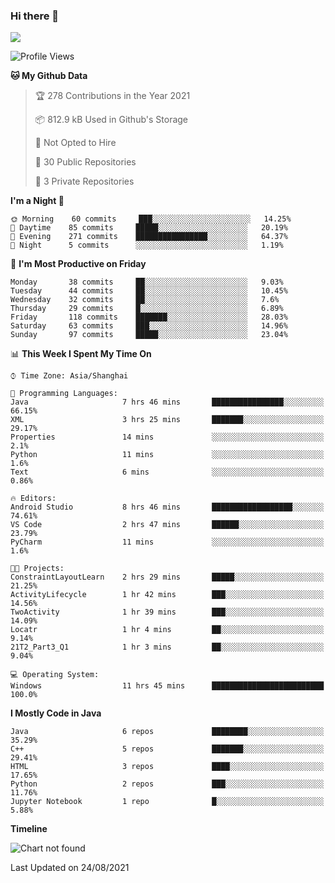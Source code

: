 ### Hi there 👋

<!--
**zhou-ning/zhou-ning** is a ✨ _special_ ✨ repository because its `README.md` (this file) appears on your GitHub profile.

Here are some ideas to get you started:

- 🔭 I’m currently working on ...
- 🌱 I’m currently learning ...
- 👯 I’m looking to collaborate on ...
- 🤔 I’m looking for help with ...
- 💬 Ask me about ...
- 📫 How to reach me: ...
- 😄 Pronouns: ...
- ⚡ Fun fact: ...
-->
![](https://github-readme-stats.vercel.app/api?username=zhou-ning)

<!--START_SECTION:waka-->
![Profile Views](http://img.shields.io/badge/Profile%20Views-1-blue)

**🐱 My Github Data** 

> 🏆 278 Contributions in the Year 2021
 > 
> 📦 812.9 kB Used in Github's Storage 
 > 
> 🚫 Not Opted to Hire
 > 
> 📜 30 Public Repositories 
 > 
> 🔑 3 Private Repositories  
 > 
**I'm a Night 🦉** 

```text
🌞 Morning    60 commits     ███░░░░░░░░░░░░░░░░░░░░░░   14.25% 
🌆 Daytime    85 commits     █████░░░░░░░░░░░░░░░░░░░░   20.19% 
🌃 Evening    271 commits    ████████████████░░░░░░░░░   64.37% 
🌙 Night      5 commits      ░░░░░░░░░░░░░░░░░░░░░░░░░   1.19%

```
📅 **I'm Most Productive on Friday** 

```text
Monday       38 commits     ██░░░░░░░░░░░░░░░░░░░░░░░   9.03% 
Tuesday      44 commits     ██░░░░░░░░░░░░░░░░░░░░░░░   10.45% 
Wednesday    32 commits     ██░░░░░░░░░░░░░░░░░░░░░░░   7.6% 
Thursday     29 commits     █░░░░░░░░░░░░░░░░░░░░░░░░   6.89% 
Friday       118 commits    ███████░░░░░░░░░░░░░░░░░░   28.03% 
Saturday     63 commits     ███░░░░░░░░░░░░░░░░░░░░░░   14.96% 
Sunday       97 commits     █████░░░░░░░░░░░░░░░░░░░░   23.04%

```


📊 **This Week I Spent My Time On** 

```text
⌚︎ Time Zone: Asia/Shanghai

💬 Programming Languages: 
Java                     7 hrs 46 mins       ████████████████░░░░░░░░░   66.15% 
XML                      3 hrs 25 mins       ███████░░░░░░░░░░░░░░░░░░   29.17% 
Properties               14 mins             ░░░░░░░░░░░░░░░░░░░░░░░░░   2.1% 
Python                   11 mins             ░░░░░░░░░░░░░░░░░░░░░░░░░   1.6% 
Text                     6 mins              ░░░░░░░░░░░░░░░░░░░░░░░░░   0.86%

🔥 Editors: 
Android Studio           8 hrs 46 mins       ██████████████████░░░░░░░   74.61% 
VS Code                  2 hrs 47 mins       ██████░░░░░░░░░░░░░░░░░░░   23.79% 
PyCharm                  11 mins             ░░░░░░░░░░░░░░░░░░░░░░░░░   1.6%

🐱‍💻 Projects: 
ConstraintLayoutLearn    2 hrs 29 mins       █████░░░░░░░░░░░░░░░░░░░░   21.25% 
ActivityLifecycle        1 hr 42 mins        ███░░░░░░░░░░░░░░░░░░░░░░   14.56% 
TwoActivity              1 hr 39 mins        ███░░░░░░░░░░░░░░░░░░░░░░   14.09% 
Locatr                   1 hr 4 mins         ██░░░░░░░░░░░░░░░░░░░░░░░   9.14% 
21T2_Part3_Q1            1 hr 3 mins         ██░░░░░░░░░░░░░░░░░░░░░░░   9.04%

💻 Operating System: 
Windows                  11 hrs 45 mins      █████████████████████████   100.0%

```

**I Mostly Code in Java** 

```text
Java                     6 repos             ████████░░░░░░░░░░░░░░░░░   35.29% 
C++                      5 repos             ███████░░░░░░░░░░░░░░░░░░   29.41% 
HTML                     3 repos             ████░░░░░░░░░░░░░░░░░░░░░   17.65% 
Python                   2 repos             ███░░░░░░░░░░░░░░░░░░░░░░   11.76% 
Jupyter Notebook         1 repo              █░░░░░░░░░░░░░░░░░░░░░░░░   5.88%

```


**Timeline**

![Chart not found](https://raw.githubusercontent.com/zhou-ning/zhou-ning/main/charts/bar_graph.png) 


 Last Updated on 24/08/2021
<!--END_SECTION:waka-->
